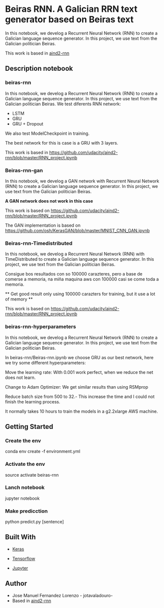 # Beiras RNN. A Galician RRN text generator based on Beiras text
In this notebook, we develog a Recurrent Neural Network (RNN) to create a Galician language sequence generator. In this project, we use text from the Galician politician Beiras.

This work is based in [aind2-rnn](https://github.com/udacity/aind2-rnn/blob/master/RNN_project.ipynb)

## Description notebook
### beiras-rnn

In this notebook, we develog a Recurrent Neural Network (RNN) to create a Galician language sequence generator. In this project, we use text from the Galician politician Beiras. 
We test diferents RNN network:
* LSTM
* GRU
* GRU + Dropout

We also test ModelCheckpoint in training.

The best network for this is case is a GRU with 3 layers.

This work is based in 
https://github.com/udacity/aind2-rnn/blob/master/RNN_project.ipynb

### Beiras-rnn-gan
In this notebook, we develog a GAN network with Recurrent Neural Network (RNN) to create a Galician language sequence generator. In this project, we use text from the Galician politician Beiras. 


**A GAN network does not work in this case**

This work is based on 
https://github.com/udacity/aind2-rnn/blob/master/RNN_project.ipynb
    
The GAN implementation is based on https://github.com/osh/KerasGAN/blob/master/MNIST_CNN_GAN.ipynb  

### Beiras-rnn-Timedistributed

In this notebook, we develog a  Recurrent Neural Network (RNN) with TimeDistributed to create a Galician language sequence generator. In this project, we use text from the Galician politician Beiras.

Consigue bos resultados con so 100000 carazteres, pero a base de comerse a memoria, na miña maquina aws con 100000 casi se come toda a memoria.

** Get good result only using 100000 carazters for training, but it use a lot of memory **

This work is based on https://github.com/udacity/aind2-rnn/blob/master/RNN_project.ipynb
###  beiras-rnn-hyperparameters
In this notebook, we develog a Recurrent Neural Network (RNN) to create a Galician language sequence generator. In this project, we use text from the Galician politician Beiras. 

In beiras-rnn/Beiras-rnn.ipynb we choose  GRU as our best network, here we try some different hyperparameters:

Move the learning rate: With 0.001 work perfect, when we reduce the net does not learn.

Change to Adam Optimizer: We get similar results than using RSMprop

Reduce batch size from 500 to 32.- This increase the time and I could not finish the learning process.

It normally takes 10 hours to train the models in a g2.2xlarge AWS machine.


## Getting Started
### Create the env
conda env create -f environment.yml
### Activate the env
source activate beiras-rnn
### Lanch notebook
jupyter notebook 
### Make predicction
python predict.py [sentence]

## Built With
* [Keras](https://keras.io/)

* [Tensorflow](https://www.tensorflow.org/)

* [Jupyter](http://jupyter.org/)

## Author

* Jose Manuel Fernandez Lorenzo - jotavaladouro-
* Based in [aind2-rnn](https://github.com/udacity/aind2-rnn/blob/master/RNN_project.ipynb)

